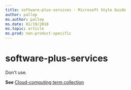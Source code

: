 ```yaml
---
title: software-plus-services - Microsoft Style Guide
author: pallep
ms.author: pallep
ms.date: 01/19/2018
ms.topic: article
ms.prod: non-product-specific
---
```


# software-plus-services

Don't use.

**See** [Cloud-computing term collection](/style-guide/a-z-word-list-term-collections/term-collections/cloud-computing-terms)
